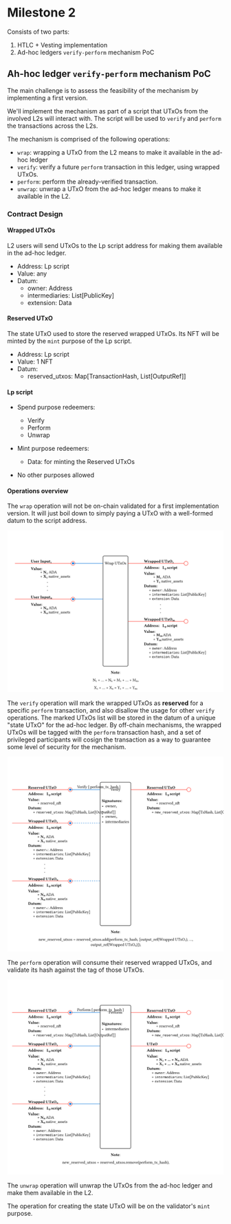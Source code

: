 # Milestone 2

Consists of two parts:
1. HTLC + Vesting implementation
2. Ad-hoc ledgers `verify-perform` mechanism PoC

## Ah-hoc ledger `verify-perform` mechanism PoC

The main challenge is to assess the feasibility of the mechanism by implementing a first version.

We'll implement the mechanism as part of a script that UTxOs from the involved L2s will interact with. The script will be used to `verify` and `perform` the transactions across the L2s.

The mechanism is comprised of the following operations:
- `wrap`: wrapping a UTxO from the L2 means to make it available in the ad-hoc ledger
- `verify`: verify a future `perform` transaction in this ledger, using wrapped UTxOs.
- `perform`: perform the already-verified transaction.
- `unwrap`: unwrap a UTxO from the ad-hoc ledger means to make it available in the L2.

### Contract Design

#### Wrapped UTxOs

L2 users will send UTxOs to the Lp script address for making them available in the ad-hoc ledger.

- Address: Lp script
- Value: any
- Datum:
  - owner: Address
  - intermediaries: List[PublicKey]
  - extension: Data

#### Reserved UTxO

The state UTxO used to store the reserved wrapped UTxOs. Its NFT will be minted by the `mint` purpose of the Lp script.

- Address: Lp script
- Value: 1 NFT
- Datum:
  - reserved_utxos: Map[TransactionHash, List[OutputRef]]

#### Lp script

- Spend purpose redeemers:
  - Verify
  - Perform
  - Unwrap

- Mint purpose redeemers:
  - Data: for minting the Reserved UTxOs

- No other purposes allowed

#### Operations overview

The `wrap` operation will not be on-chain validated for a first implementation version. It will just boil down to simply paying a UTxO with a well-formed datum to the script address.

![Wrap UTxOs](tx_wrap_utxos.svg)

The `verify` operation will mark the wrapped UTxOs as **reserved** for a specific `perform` transaction, and also disallow the usage for other `verify` operations. The marked UTxOs list will be stored in the datum of a unique "state UTxO" for the ad-hoc ledger. By off-chain mechanisms, the wrapped UTxOs will be tagged with the `perform` transaction hash, and a set of privileged participants will cosign the transaction as a way to guarantee some level of security for the mechanism.

![Verify](tx_verify.svg)

The `perform` operation will consume their reserved wrapped UTxOs, and validate its hash against the tag of those UTxOs.

![Perform](tx_perform.svg)

The `unwrap` operation will unwrap the UTxOs from the ad-hoc ledger and make them available in the L2.

The operation for creating the state UTxO will be on the validator's `mint` purpose.
